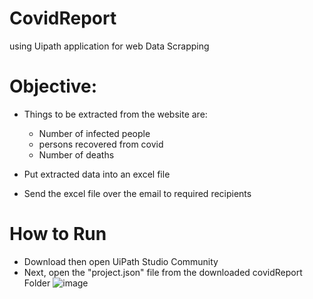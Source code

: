 # CovidReport
 using Uipath application for web Data Scrapping

# Objective:
* Things to be extracted from the website are:
  * Number of infected people
  * persons recovered from covid
  * Number of deaths


* Put extracted data into an excel file
* Send the excel file over the email to required recipients


# How to Run
* Download then open UiPath Studio Community 
* Next, open the "project.json" file from the downloaded covidReport Folder
![image](https://user-images.githubusercontent.com/76446914/185750407-d3e2adfb-2ba3-4d3a-aca8-ca724176fa45.png)
